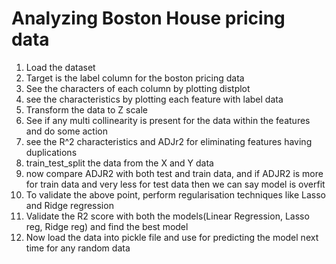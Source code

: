 # Analyzing Boston House pricing data

1. Load the dataset
2. Target is the label column for the boston pricing data
3. See the characters of each column by plotting distplot
4. see the characteristics by plotting each feature with label data
5. Transform the data to Z scale
6. See if any multi collinearity is present for the data within the features and do some action
7. see the R^2 characteristics and ADJr2 for eliminating features having duplications
8. train_test_split the data from the X and Y data
9. now compare ADJR2 with both test and train data, and if ADJR2 is more for train data and very less for test data then we can say model is overfit
10. To validate the above point, perform regularisation techniques like Lasso and Ridge regression
11. Validate the R2 score with both the models(Linear Regression, Lasso reg, Ridge reg) and find the best model
12. Now load the data into pickle file and use for predicting the model next time for any random data
